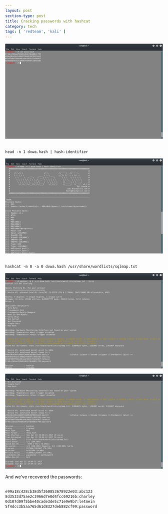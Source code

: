 ```yaml
---
layout: post
section-type: post
title: Cracking passwords with hashcat
category: tech
tags: [ 'redteam', 'kali' ]
---
```


![hashcat](/img/posts/hashcat/hashcat.png)

<pre><code data-trim class="bash">
head -n 1 dvwa.hash | hash-identifier
</code></pre>

![hashcat](/img/posts/hashcat/hashcat-0.png)

<pre><code data-trim class="bash">
hashcat -m 0 -a 0 dvwa.hash /usr/share/wordlists/sqlmap.txt
</code></pre>

![hashcat](/img/posts/hashcat/hashcat-1.png)

![hashcat](/img/posts/hashcat/hashcat-2.png)

And we've recovered the passwords:

<pre><code data-trim class="bash">
e99a18c428cb38d5f260853678922e03:abc123
8d3533d75ae2c3966d7e0d4fcc69216b:charley                  
0d107d09f5bbe40cade3de5c71e9e9b7:letmein                  
5f4dcc3b5aa765d61d8327deb882cf99:password  
</code></pre>
